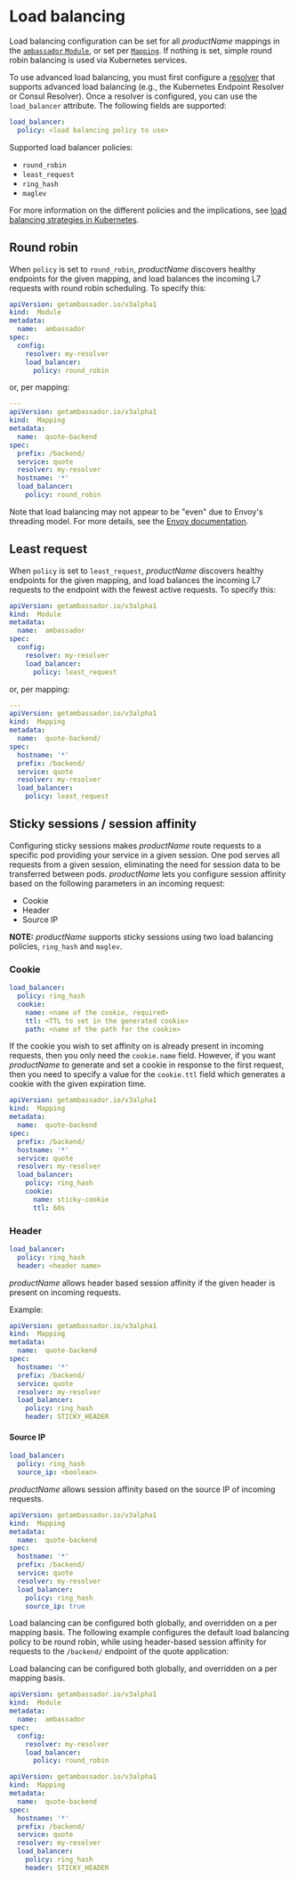 # Load balancing

Load balancing configuration can be set for all $productName$ mappings in the [`ambassador` `Module`](../ambassador), or set per [`Mapping`](../../using/mappings#configuring-Mappings). If nothing is set, simple round robin balancing is used via Kubernetes services.

To use advanced load balancing, you must first configure a [resolver](../resolvers) that supports advanced load balancing (e.g., the Kubernetes Endpoint Resolver or Consul Resolver). Once a resolver is configured, you can use the `load_balancer` attribute. The following fields are supported:

```yaml
load_balancer:
  policy: <load balancing policy to use>
```

Supported load balancer policies:

- `round_robin`
- `least_request`
- `ring_hash`
- `maglev`

For more information on the different policies and the implications, see [load balancing strategies in Kubernetes](https://blog.getambassador.io/load-balancing-strategies-in-kubernetes-l4-round-robin-l7-round-robin-ring-hash-and-more-6a5b81595d6c).

## Round robin
When `policy` is set to `round_robin`, $productName$ discovers healthy endpoints for the given mapping, and load balances the incoming L7 requests with round robin scheduling. To specify this:

```yaml
apiVersion: getambassador.io/v3alpha1
kind:  Module
metadata:
  name:  ambassador
spec:
  config:
    resolver: my-resolver
    load_balancer:
      policy: round_robin
```

or, per mapping:

```yaml
---
apiVersion: getambassador.io/v3alpha1
kind:  Mapping
metadata:
  name:  quote-backend
spec:
  prefix: /backend/
  service: quote
  resolver: my-resolver
  hostname: '*'
  load_balancer:
    policy: round_robin
```

Note that load balancing may not appear to be "even" due to Envoy's threading model. For more details, see the [Envoy documentation](https://www.envoyproxy.io/docs/envoy/latest/faq/load_balancing/concurrency_lb).

## Least request

When `policy` is set to `least_request`, $productName$ discovers healthy endpoints for the given mapping, and load balances the incoming L7 requests to the endpoint with the fewest active requests. To specify this:

```yaml
apiVersion: getambassador.io/v3alpha1
kind:  Module
metadata:
  name:  ambassador
spec:
  config:
    resolver: my-resolver
    load_balancer:
      policy: least_request
```

or, per mapping:

```yaml
---
apiVersion: getambassador.io/v3alpha1
kind:  Mapping
metadata:
  name:  quote-backend/
spec:
  hostname: '*'
  prefix: /backend/
  service: quote
  resolver: my-resolver
  load_balancer:
    policy: least_request
```

## Sticky sessions / session affinity

Configuring sticky sessions makes $productName$ route requests to a specific pod providing your service in a given session. One pod serves all requests from a given session, eliminating the need for session data to be transferred between pods. $productName$ lets you configure session affinity based on the following parameters in an incoming request:

- Cookie
- Header
- Source IP

**NOTE:** $productName$ supports sticky sessions using two load balancing policies, `ring_hash` and `maglev`.

### Cookie

```yaml
load_balancer:
  policy: ring_hash
  cookie:
    name: <name of the cookie, required>
    ttl: <TTL to set in the generated cookie>
    path: <name of the path for the cookie>
```

If the cookie you wish to set affinity on is already present in incoming requests, then you only need the `cookie.name` field. However, if you want $productName$ to generate and set a cookie in response to the first request, then you need to specify a value for the `cookie.ttl` field which generates a cookie with the given expiration time.

```yaml
apiVersion: getambassador.io/v3alpha1
kind:  Mapping
metadata:
  name:  quote-backend
spec:
  prefix: /backend/
  hostname: '*'
  service: quote
  resolver: my-resolver
  load_balancer:
    policy: ring_hash
    cookie:
      name: sticky-cookie
      ttl: 60s
```

### Header

```yaml
load_balancer:
  policy: ring_hash
  header: <header name>
```

$productName$ allows header based session affinity if the given header is present on incoming requests.

Example:

```yaml
apiVersion: getambassador.io/v3alpha1
kind:  Mapping
metadata:
  name:  quote-backend
spec:
  hostname: '*'
  prefix: /backend/
  service: quote
  resolver: my-resolver
  load_balancer:
    policy: ring_hash
    header: STICKY_HEADER
```

#### Source IP

```yaml
load_balancer:
  policy: ring_hash
  source_ip: <boolean>
```

$productName$ allows session affinity based on the source IP of incoming requests.

```yaml
apiVersion: getambassador.io/v3alpha1
kind:  Mapping
metadata:
  name:  quote-backend
spec:
  hostname: '*'
  prefix: /backend/
  service: quote
  resolver: my-resolver
  load_balancer:
    policy: ring_hash
    source_ip: true
```

Load balancing can be configured both globally, and overridden on a per mapping basis. The following example configures the default load balancing policy to be round robin, while using header-based session affinity for requests to the `/backend/` endpoint of the quote application:

Load balancing can be configured both globally, and overridden on a per mapping basis.

```yaml
apiVersion: getambassador.io/v3alpha1
kind:  Module
metadata:
  name:  ambassador
spec:
  config:
    resolver: my-resolver
    load_balancer:
      policy: round_robin
```

```yaml
apiVersion: getambassador.io/v3alpha1
kind:  Mapping
metadata:
  name:  quote-backend
spec:
  hostname: '*'
  prefix: /backend/
  service: quote
  resolver: my-resolver
  load_balancer:
    policy: ring_hash
    header: STICKY_HEADER
```
